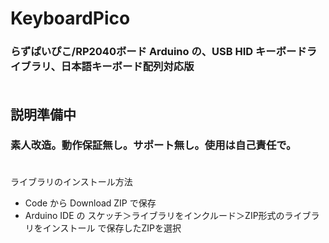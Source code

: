 # KeyboardPico

### らずぱいぴこ/RP2040ボード Arduino の、USB HID キーボードライブラリ、日本語キーボード配列対応版</br></br>

## 説明準備中

### 素人改造。動作保証無し。サポート無し。使用は自己責任で。</br></br>

ライブラリのインストール方法
* Code から Download ZIP で保存
* Arduino IDE の スケッチ＞ライブラリをインクルード＞ZIP形式のライブラリをインストール で保存したZIPを選択
